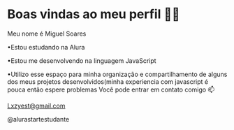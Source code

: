 # Boas vindas ao meu perfil 💙💙
Meu nome é Miguel Soares

•Estou estudando na Alura

•Estou me desenvolvendo na linguagem JavaScript

•Utilizo esse espaço para minha organização e compartilhamento de alguns dos meus projetos desenvolvidos(minha experiencia com javascript é pouca então espere problemas
Você pode entrar em contato comigo 📫

Lxzyest@gmail.com

@alurastartestudante

